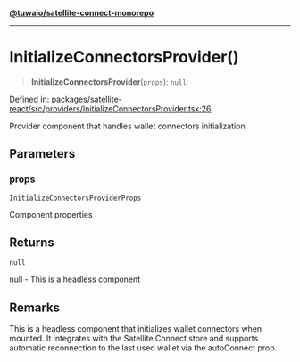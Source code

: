 [**@tuwaio/satellite-connect-monorepo**](../../../README.md)

***

# InitializeConnectorsProvider()

> **InitializeConnectorsProvider**(`props`): `null`

Defined in: [packages/satellite-react/src/providers/InitializeConnectorsProvider.tsx:26](https://github.com/TuwaIO/satellite-connect/blob/d5f27c9ecfc7c137261f9e98cbe815c1fb13b3f0/packages/satellite-react/src/providers/InitializeConnectorsProvider.tsx#L26)

Provider component that handles wallet connectors initialization

## Parameters

### props

`InitializeConnectorsProviderProps`

Component properties

## Returns

`null`

null - This is a headless component

## Remarks

This is a headless component that initializes wallet connectors when mounted.
It integrates with the Satellite Connect store and supports automatic reconnection
to the last used wallet via the autoConnect prop.

